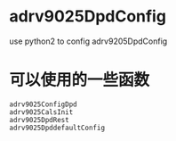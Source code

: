 # adrv9025DpdConfig
use python2 to config adrv9205DpdConfig
# 可以使用的一些函数
	adrv9025ConfigDpd
	adrv9025CalsInit
	adrv9025DpdRest
	adrv9025DpddefaultConfig
